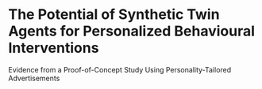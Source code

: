 # The Potential of Synthetic Twin Agents for Personalized Behavioural Interventions

Evidence from a Proof-of-Concept Study Using Personality-Tailored Advertisements
